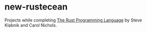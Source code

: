 # new-rustecean
Projects while completing [The Rust Programming Language](https://doc.rust-lang.org/stable/book/) by Steve Klabnik and Carol Nichols.


